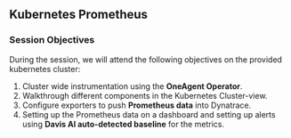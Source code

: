 ## Kubernetes Prometheus  
### Session Objectives
During the session, we will attend the following objectives on the provided kubernetes cluster:
1. Cluster wide instrumentation using the **OneAgent Operator**.
1. Walkthrough different components in the Kubernetes Cluster-view.
1. Configure exporters to push **Prometheus data** into Dynatrace.
1. Setting up the Prometheus data on a dashboard and setting up alerts using **Davis AI auto-detected baseline** for the metrics.
<!-- ------------------------ -->
